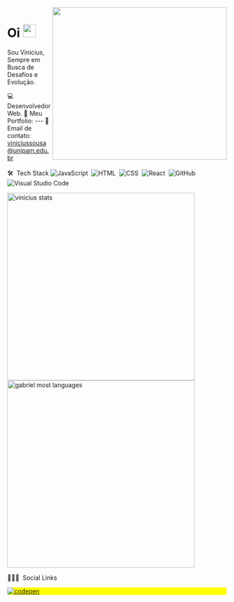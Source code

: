 <img align="right" height="350" width='400' src='https://gifs.eco.br/wp-content/uploads/2022/06/gifs-de-capivaras-1.gif' />

<h1 align="left">Oi <img src="https://imageup.me/images/a71e9734-1942-442d-9c8b-9b07074b6c56.gif" width="30px"></h1>

Sou Vinicius, Sempre em Busca de Desafios e Evolução.

💻 Desenvolvedor Web.
🚀 Meu Portfolio: ---
👻 Email de contato: viniciussousa@unipam.edu.br
<br></br>
🛠 &nbsp;Tech Stack
![JavaScript](https://img.shields.io/badge/JavaScript-F7DF1E?style=for-the-badge&logo=javascript&logoColor=black)&nbsp;
![HTML](https://img.shields.io/badge/HTML5-E34F26?style=for-the-badge&logo=html5&logoColor=white)&nbsp;
![CSS](https://img.shields.io/badge/CSS3-1572B6?style=for-the-badge&logo=css3&logoColor=white)&nbsp;
![React](https://img.shields.io/badge/React-20232A?style=for-the-badge&logo=react&logoColor=61DAFB)&nbsp;
![GitHub](https://img.shields.io/badge/-GitHub-05122A?style=flat&logo=github)&nbsp;
![Visual Studio Code](https://img.shields.io/badge/-Visual%20Studio%20Code-05122A?style=flat&logo=visual-studio-code&logoColor=007ACC)&nbsp;
<p align="left">
<img width="430em" src="https://github-readme-stats.vercel.app/api?username=vinii786&show_icons=true&theme=tokyonight&include_all_commits=true&count_private=true" alt="vinicius stats"/>
<img width="430em" src="https://github-readme-stats.vercel.app/api/top-langs/?username=vinii786&layout=compact&show_icons=true&theme=tokyonight&count_private=true&" alt="gabriel most languages"/>
</p>
👨🏽‍🦲 &nbsp;Social Links
<p align="left" style="background:yellow">
<a href="https://www.linkedin.com/in/vinicius-santos-687596247/" target="_blank">
  <img align="center" src="https://img.shields.io/badge/LinkedIn-0077B5?style=for-the-badge&logo=linkedin&logoColor=white" alt="codepen"/>
</a>
</p>
